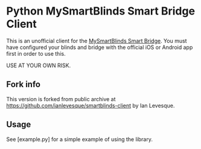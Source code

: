 # Python MySmartBlinds Smart Bridge Client

This is an unofficial client for the [MySmartBlinds Smart Bridge](https://www.mysmartblinds.com/products/smart-hub). You 
must have configured your blinds and bridge with the official iOS or Android app first in order to use this.

USE AT YOUR OWN RISK.

## Fork info
This version is forked from public archive at https://github.com/ianlevesque/smartblinds-client by Ian Levesque.
## Usage
See [example.py] for a simple example of using the library.
